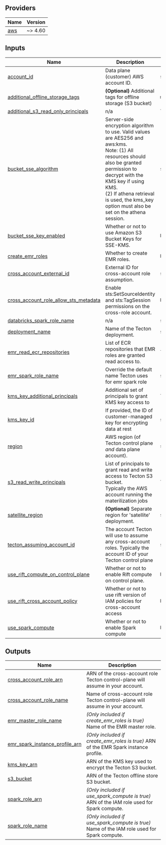 <!-- BEGIN_TF_DOCS -->

## Providers

| Name | Version |
|------|---------|
| <a name="provider_aws"></a> [aws](#provider\_aws) | ~> 4.60 |
## Inputs

| Name | Description | Type | Default | Required |
|------|-------------|------|---------|:--------:|
| <a name="input_account_id"></a> [account\_id](#input\_account\_id) | Data plane (customer) AWS account ID. | `string` | n/a | yes |
| <a name="input_additional_offline_storage_tags"></a> [additional\_offline\_storage\_tags](#input\_additional\_offline\_storage\_tags) | **(Optional)** Additional tags for offline storage (S3 bucket) | `map(string)` | `{}` | no |
| <a name="input_additional_s3_read_only_principals"></a> [additional\_s3\_read\_only\_principals](#input\_additional\_s3\_read\_only\_principals) | n/a | `list(string)` | `[]` | no |
| <a name="input_bucket_sse_algorithm"></a> [bucket\_sse\_algorithm](#input\_bucket\_sse\_algorithm) | Server-side encryption algorithm to use. Valid values are AES256 and aws:kms.<br/> Note: (1) All resources should also be granted permission to decrypt with the KMS key if using KMS.<br/>       (2) If athena retrieval is used, the kms\_key option must also be set on the athena session. | `string` | `"AES256"` | no |
| <a name="input_bucket_sse_key_enabled"></a> [bucket\_sse\_key\_enabled](#input\_bucket\_sse\_key\_enabled) | Whether or not to use Amazon S3 Bucket Keys for SSE-KMS. | `bool` | `null` | no |
| <a name="input_create_emr_roles"></a> [create\_emr\_roles](#input\_create\_emr\_roles) | Whether to create EMR roles. | `bool` | `false` | no |
| <a name="input_cross_account_external_id"></a> [cross\_account\_external\_id](#input\_cross\_account\_external\_id) | External ID for cross-account role assumption. | `string` | n/a | yes |
| <a name="input_cross_account_role_allow_sts_metadata"></a> [cross\_account\_role\_allow\_sts\_metadata](#input\_cross\_account\_role\_allow\_sts\_metadata) | Enable sts:SetSourceIdentity and sts:TagSession permissions on the cross-role account. | `bool` | `false` | no |
| <a name="input_databricks_spark_role_name"></a> [databricks\_spark\_role\_name](#input\_databricks\_spark\_role\_name) | n/a | `string` | `null` | no |
| <a name="input_deployment_name"></a> [deployment\_name](#input\_deployment\_name) | Name of the Tecton deployment. | `string` | n/a | yes |
| <a name="input_emr_read_ecr_repositories"></a> [emr\_read\_ecr\_repositories](#input\_emr\_read\_ecr\_repositories) | List of ECR repositories that EMR roles are granted read access to. | `list(string)` | `[]` | no |
| <a name="input_emr_spark_role_name"></a> [emr\_spark\_role\_name](#input\_emr\_spark\_role\_name) | Override the default name Tecton uses for emr spark role | `string` | `null` | no |
| <a name="input_kms_key_additional_principals"></a> [kms\_key\_additional\_principals](#input\_kms\_key\_additional\_principals) | Additional set of principals to grant KMS key access to | `list(string)` | `[]` | no |
| <a name="input_kms_key_id"></a> [kms\_key\_id](#input\_kms\_key\_id) | If provided, the ID of customer-managed key for encrypting data at rest | `string` | `null` | no |
| <a name="input_region"></a> [region](#input\_region) | AWS region (of Tecton control plane _and_ data plane account). | `string` | n/a | yes |
| <a name="input_s3_read_write_principals"></a> [s3\_read\_write\_principals](#input\_s3\_read\_write\_principals) | List of principals to grant read and write access to Tecton S3 bucket.<br/>Typically the AWS account running the materilization jobs | `list(string)` | n/a | yes |
| <a name="input_satellite_region"></a> [satellite\_region](#input\_satellite\_region) | **(Optional)** Separate region for 'satellite' deployment. | `string` | `null` | no |
| <a name="input_tecton_assuming_account_id"></a> [tecton\_assuming\_account\_id](#input\_tecton\_assuming\_account\_id) | The account Tecton will use to assume any cross-account roles. Typically the account ID of your Tecton control plane | `string` | `"153453085158"` | no |
| <a name="input_use_rift_compute_on_control_plane"></a> [use\_rift\_compute\_on\_control\_plane](#input\_use\_rift\_compute\_on\_control\_plane) | Whether or not to enable Rift compute on control plane. | `bool` | `false` | no |
| <a name="input_use_rift_cross_account_policy"></a> [use\_rift\_cross\_account\_policy](#input\_use\_rift\_cross\_account\_policy) | Whether or not to use rift version of IAM policies for cross-account access | `bool` | `null` | no |
| <a name="input_use_spark_compute"></a> [use\_spark\_compute](#input\_use\_spark\_compute) | Whether or not to enable Spark compute | `bool` | `true` | no |  
## Outputs

| Name | Description |
|------|-------------|
| <a name="output_cross_account_role_arn"></a> [cross\_account\_role\_arn](#output\_cross\_account\_role\_arn) | ARN of the cross-account role Tecton control-plane will assume in your account. |
| <a name="output_cross_account_role_name"></a> [cross\_account\_role\_name](#output\_cross\_account\_role\_name) | Name of cross-account role Tecton control-plane will assume in your account. |
| <a name="output_emr_master_role_name"></a> [emr\_master\_role\_name](#output\_emr\_master\_role\_name) | *(Only included if create\_emr\_roles is true)* Name of the EMR master role. |
| <a name="output_emr_spark_instance_profile_arn"></a> [emr\_spark\_instance\_profile\_arn](#output\_emr\_spark\_instance\_profile\_arn) | *(Only included if create\_emr\_roles is true)* ARN of the EMR Spark instance profile. |
| <a name="output_kms_key_arn"></a> [kms\_key\_arn](#output\_kms\_key\_arn) | ARN of the KMS key used to encrypt the Tecton S3 bucket. |
| <a name="output_s3_bucket"></a> [s3\_bucket](#output\_s3\_bucket) | ARN of the Tecton offline store S3 bucket. |
| <a name="output_spark_role_arn"></a> [spark\_role\_arn](#output\_spark\_role\_arn) | *(Only included if use\_spark\_compute is true)* ARN of the IAM role used for Spark compute. |
| <a name="output_spark_role_name"></a> [spark\_role\_name](#output\_spark\_role\_name) | *(Only included if use\_spark\_compute is true)* Name of the IAM role used for Spark compute. |
<!-- END_TF_DOCS -->